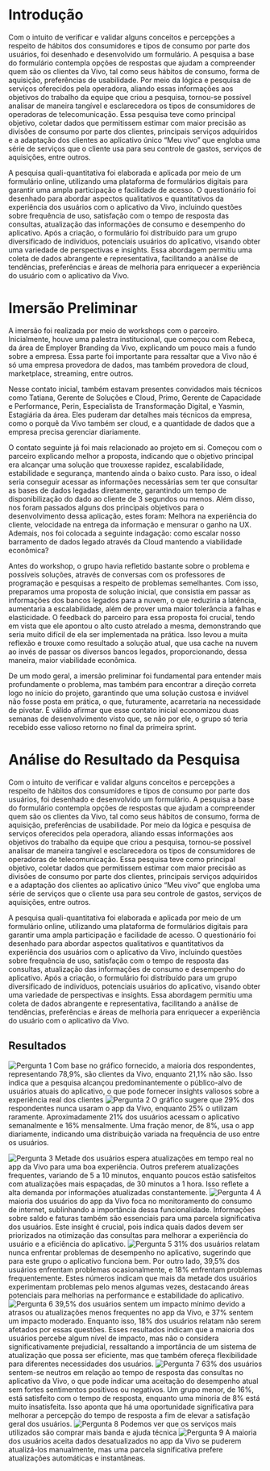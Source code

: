 # Introdução

Com o intuito de verificar e validar alguns conceitos e percepções a respeito de hábitos dos consumidores e tipos de consumo por parte dos usuários, foi desenhado e desenvolvido um formulário. A pesquisa a base do formulário contempla opções de respostas que ajudam a compreender quem são os clientes da Vivo, tal como seus hábitos de consumo, forma de aquisição, preferências de usabilidade. Por meio da lógica e pesquisa de serviços oferecidos pela operadora, aliando essas informações aos objetivos do trabalho da equipe que criou a pesquisa, tornou-se possível analisar de maneira tangível e esclarecedora os tipos de consumidores de operadoras de telecomunicação. Essa pesquisa teve como principal objetivo, coletar dados que permitissem estimar com maior precisão as divisões de consumo por parte dos clientes, principais serviços adquiridos e a adaptação dos clientes ao aplicativo único “Meu vivo” que engloba uma série de serviços que o cliente usa para seu controle de gastos, serviços de aquisições, entre outros.

A pesquisa quali-quantitativa foi elaborada e aplicada por meio de um formulário online, utilizando uma plataforma de formulários digitais para garantir uma ampla participação e facilidade de acesso. O questionário foi desenhado para abordar aspectos qualitativos e quantitativos da experiência dos usuários com o aplicativo da Vivo, incluindo questões sobre frequência de uso, satisfação com o tempo de resposta das consultas, atualização das informações de consumo e desempenho do aplicativo. Após a criação, o formulário foi distribuído para um grupo diversificado de indivíduos, potenciais usuários do aplicativo, visando obter uma variedade de perspectivas e insights. Essa abordagem permitiu uma coleta de dados abrangente e representativa, facilitando a análise de tendências, preferências e áreas de melhoria para enriquecer a experiência do usuário com o aplicativo da Vivo.


# Imersão Preliminar

A imersão foi realizada por meio de workshops com o parceiro. Inicialmente, houve uma palestra institucional, que começou com Rebeca, da área de Employer Branding da Vivo, explicando um pouco mais a fundo sobre a empresa. Essa parte foi importante para ressaltar que a Vivo não é só uma empresa provedora de dados, mas também provedora de cloud, marketplace, streaming, entre outros.

Nesse contato inicial, também estavam presentes convidados mais técnicos como Tatiana, Gerente de Soluções e Cloud, Primo, Gerente de Capacidade e Performance, Perin, Especialista de Transformação Digital, e Yasmin, Estagiária da área. Eles puderam dar detalhes mais técnicos da empresa, como o porquê da Vivo também ser cloud, e a quantidade de dados que a empresa precisa gerenciar diariamente.

O contato seguinte já foi mais relacionado ao projeto em si. Começou com o parceiro explicando melhor a proposta, indicando que o objetivo principal era alcançar uma solução que trouxesse rapidez, escalabilidade, estabilidade e segurança, mantendo ainda o baixo custo. Para isso, o ideal seria conseguir acessar as informações necessárias sem ter que consultar as bases de dados legadas diretamente, garantindo um tempo de disponibilização do dado ao cliente de 3 segundos ou menos. Além disso, nos foram passados alguns dos principais objetivos para o desenvolvimento dessa aplicação, estes foram: Melhora na experiência do cliente, velocidade na entrega da informação e mensurar o ganho na UX. Ademais, nos foi colocada a seguinte indagação: como escalar nosso barramento de dados legado através da Cloud mantendo a viabilidade econômica?

Antes do workshop, o grupo havia refletido bastante sobre o problema e possíveis soluções, através de conversas com os professores de programação e pesquisas a respeito de problemas semelhantes. Com isso, preparamos uma proposta de solução inicial, que consistia em passar as informações dos bancos legados para a nuvem, o que reduziria a latência, aumentaria a escalabilidade, além de prover uma maior tolerância a falhas e elasticidade. O feedback do parceiro para essa proposta foi crucial, tendo em vista que ele apontou o alto custo atrelado a mesma, demonstrando que seria muito difícil de ela ser implementada na prática. Isso levou a muita reflexão e trouxe como resultado a solução atual, que usa cache na nuvem ao invés de passar os diversos bancos legados, proporcionando, dessa maneira, maior viabilidade econômica.

De um modo geral, a imersão preliminar foi fundamental para entender mais profundamente o problema, mas também para encontrar a direção correta logo no início do projeto, garantindo que uma solução custosa e inviável não fosse posta em prática, o que, futuramente, acarretaria na necessidade de pivotar. É válido afirmar que esse contato inicial economizou duas semanas de desenvolvimento visto que, se não por ele, o grupo só teria recebido esse valioso retorno no final da primeira sprint.

# Análise do Resultado da Pesquisa

Com o intuito de verificar e validar alguns conceitos e percepções a respeito de hábitos dos consumidores e tipos de consumo por parte dos usuários, foi desenhado e desenvolvido um formulário. A pesquisa a base do formulário contempla opções de respostas que ajudam a compreender quem são os clientes da Vivo, tal como seus hábitos de consumo, forma de aquisição, preferências de usabilidade. Por meio da lógica e pesquisa de serviços oferecidos pela operadora, aliando essas informações aos objetivos do trabalho da equipe que criou a pesquisa, tornou-se possível analisar de maneira tangível e esclarecedora os tipos de consumidores de operadoras de telecomunicação. Essa pesquisa teve como principal objetivo, coletar dados que permitissem estimar com maior precisão as divisões de consumo por parte dos clientes, principais serviços adquiridos e a adaptação dos clientes ao aplicativo único “Meu vivo” que engloba uma série de serviços que o cliente usa para seu controle de gastos, serviços de aquisições, entre outros.

A pesquisa quali-quantitativa foi elaborada e aplicada por meio de um formulário online, utilizando uma plataforma de formulários digitais para garantir uma ampla participação e facilidade de acesso. O questionário foi desenhado para abordar aspectos qualitativos e quantitativos da experiência dos usuários com o aplicativo da Vivo, incluindo questões sobre frequência de uso, satisfação com o tempo de resposta das consultas, atualização das informações de consumo e desempenho do aplicativo. Após a criação, o formulário foi distribuído para um grupo diversificado de indivíduos, potenciais usuários do aplicativo, visando obter uma variedade de perspectivas e insights. Essa abordagem permitiu uma coleta de dados abrangente e representativa, facilitando a análise de tendências, preferências e áreas de melhoria para enriquecer a experiência do usuário com o aplicativo da Vivo.


## Resultados

![Pergunta 1](../img/foto1.png)
Com base no gráfico fornecido, a maioria dos respondentes, representando 78,9%, são clientes da Vivo, enquanto 21,1% não são. Isso indica que a pesquisa alcançou predominantemente o público-alvo de usuários atuais do aplicativo, o que pode fornecer insights valiosos sobre a experiência real dos clientes
![Pergunta 2](../img/foto2.png)
O gráfico sugere que 29% dos respondentes nunca usaram o app da Vivo, enquanto 25% o utilizam raramente. Aproximadamente 21% dos usuários acessam o aplicativo semanalmente e 16% mensalmente. Uma fração menor, de 8%, usa o app diariamente, indicando uma distribuição variada na frequência de uso entre os usuários.

![Pergunta 3](../img/foto3.png)
Metade dos usuários espera atualizações em tempo real no app da Vivo para uma boa experiência. Outros preferem atualizações frequentes, variando de 5 a 10 minutos, enquanto poucos estão satisfeitos com atualizações mais espaçadas, de 30 minutos a 1 hora. Isso reflete a alta demanda por informações atualizadas constantemente.
![Pergunta 4](../img/foto4.png)
A maioria dos usuários do app da Vivo foca no monitoramento do consumo de internet, sublinhando a importância dessa funcionalidade. Informações sobre saldo e faturas também são essenciais para uma parcela significativa dos usuários. Este insight é crucial, pois indica quais dados devem ser priorizados na otimização das consultas para melhorar a experiência do usuário e a eficiência do aplicativo.
![Pergunta 5](../img/foto5.png)
31% dos usuários relatam nunca enfrentar problemas de desempenho no aplicativo, sugerindo que para este grupo o aplicativo funciona bem. Por outro lado, 39,5% dos usuários enfrentam problemas ocasionalmente, e 18% enfrentam problemas frequentemente. Estes números indicam que mais da metade dos usuários experimentam problemas pelo menos algumas vezes, destacando áreas potenciais para melhorias na performance e estabilidade do aplicativo.
![Pergunta 6](../img/foto6.png)
 39,5% dos usuários sentem um impacto mínimo devido a atrasos ou atualizações menos frequentes no app da Vivo, e 37% sentem um impacto moderado. Enquanto isso, 18% dos usuários relatam não serem afetados por essas questões. Esses resultados indicam que a maioria dos usuários percebe algum nível de impacto, mas não o considera significativamente prejudicial, ressaltando a importância de um sistema de atualização que possa ser eficiente, mas que também ofereça flexibilidade para diferentes necessidades dos usuários.
![Pergunta 7](../img/foto7.png)
 63% dos usuários sentem-se neutros em relação ao tempo de resposta das consultas no aplicativo da Vivo, o que pode indicar uma aceitação do desempenho atual sem fortes sentimentos positivos ou negativos. Um grupo menor, de 16%, está satisfeito com o tempo de resposta, enquanto uma minoria de 8% está muito insatisfeita. Isso aponta que há uma oportunidade significativa para melhorar a percepção do tempo de resposta a fim de elevar a satisfação geral dos usuários.
![Pergunta 8](../img/foto8.png)
Podemos ver que os serviços mais utilizados são comprar mais banda e ajuda técnica
![Pergunta 9](../img/foto9.png)
A maioria dos usuários aceita dados desatualizados no app da Vivo se puderem atualizá-los manualmente, mas uma parcela significativa prefere atualizações automáticas e instantâneas.



